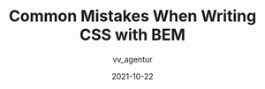 ---
author: vv_agentur
date: 2021-10-22
permalink: false
publisher: thepracticaldev
tags:
  - css
  - naming
target_url: https://dev.to/visuellverstehen/common-mistakes-when-writing-css-with-bem-4921
title: Common Mistakes When Writing CSS with BEM
---